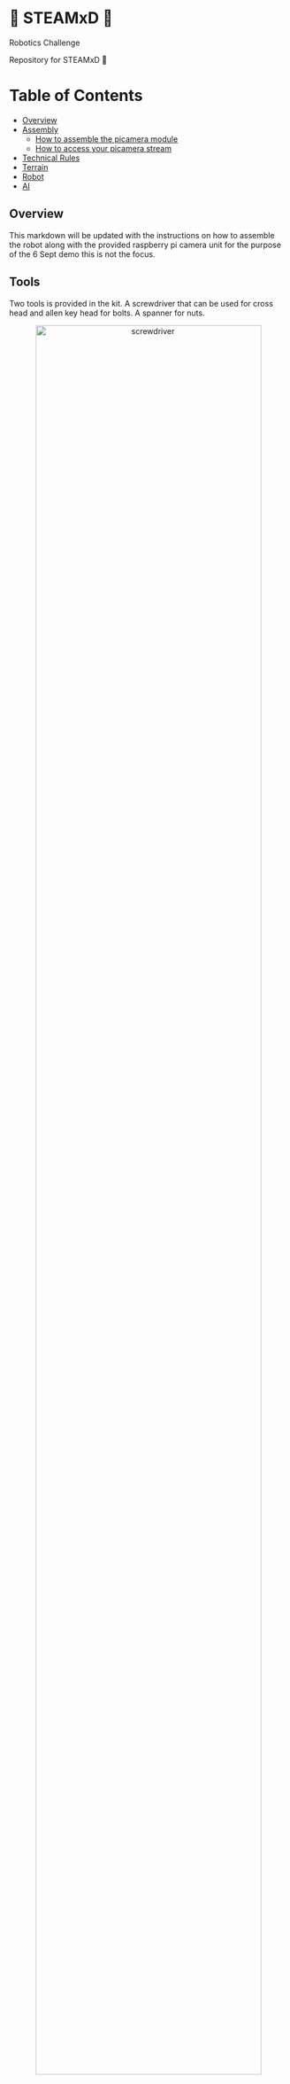 # :robot: STEAMxD :robot:
Robotics Challenge

Repository for STEAMxD :robot:

# Table of Contents
* [Overview](#chapter1)
* [Assembly](#chapter2)
    * [How to assemble the picamera module](#chapter2-1)
    * [How to access your picamera stream](#chapter2-2)
* [Technical Rules](technical-rules.md)
* [Terrain](terrain.md)
* [Robot](robot.md)
* [AI](ai.md)


## Overview <a id="chapter1"></a>

This markdown will be updated with the instructions on how to assemble the robot along with the provided raspberry pi camera unit for the purpose of the 6 Sept demo this is not the focus.

## Tools

Two tools is provided in the kit. A screwdriver that can be used for cross head and allen key head for bolts. A spanner for nuts. 

<p align="center">
    <img src="/.github/images/tools0001.jpg" width="90%" title='screwdriver' />
</p>

<p align="center">
    <font size="5">Screwdriver</font>
</p>

<p align="center">
    <img src="/.github/images/tools0002.jpg" width="90%" title='screwdriver' />
</p>

<p align="center">
    <font size="5">Spanner</font>
</p>

## Bolts, nuts and etc
<!--- remember to edit the image to the same size using paint using windows ---> 
<p align="center">
    <img src="/.github/images/bolt0001.jpg" width="20%" title='Insert' />
    &nbsp;&nbsp;&nbsp;&nbsp;&nbsp;&nbsp;
    <img src="/.github/images/bolt0002.jpg" width="20%" title='Spacer' />
    &nbsp;&nbsp;&nbsp;&nbsp;&nbsp;&nbsp;
    <img src="/.github/images/bolt0003.jpg" width="20%" title='Brass Spacer' />
</p>

<p align="center">
    <img src="/.github/images/bolt0004.jpg" width="20%" title='M2.5 x 12mm' />
    &nbsp;&nbsp;&nbsp;&nbsp;&nbsp;&nbsp;
    <img src="/.github/images/bolt0005.jpg" width="20%" title='M4 x 8mm' />
    &nbsp;&nbsp;&nbsp;&nbsp;&nbsp;&nbsp;
    <img src="/.github/images/bolt0006.jpg" width="20%" title='M4 x 10mm' />
</p>

<p align="center">
    <img src="/.github/images/bolt0007.jpg" width="20%" title='M4 x 14mm' />
    &nbsp;&nbsp;&nbsp;&nbsp;&nbsp;&nbsp;
    <img src="/.github/images/bolt0008.jpg" width="20%" title='M4 x 25mm' />
</p>

<p align="center">
    <img src="/.github/images/bolt0009.jpg" width="20%" title='M4 Nut Flat' />
    &nbsp;&nbsp;&nbsp;&nbsp;&nbsp;&nbsp;
    <img src="/.github/images/bolt0010.jpg" width="20%" title='M4 Nut w/ext' />
</p>

## Assembly <a id="chapter2"></a>

Follow the instructions of the mBot instruction set from page 19 onwards. After reaching step 15 (page 23) please proceed to skip step 16 and step 17 and complete step 18. Once step 18 is completed please proceed to the next section on [How to assemble the picamera module](#chapter2-1)

### Assembly of mBot ranger and camera module

<p align="center">
    <img src="/.github/images/ranger0001.jpg" width="90%" title='step 1-3' />
</p>

<p align="center">
    <img src="/.github/images/ranger0002.jpg" width="90%" title='step 4-7' />
</p>

<p align="center">
    <img src="/.github/images/ranger0003.jpg" width="90%" title='step 8-11' />
</p>

<p align="center">
    <font size="5">For steps 9 and 10 please replace with the 3D printed battery holder and the provided battery powerbank</font>
</p>

<p align="center">
    <img src="/.github/images/ranger0003-01.jpg" width="35%" title='3D printed battery holder' />
    &nbsp;&nbsp;&nbsp;&nbsp;&nbsp;&nbsp;
    <img src="/.github/images/ranger0003-02.jpg" width="35%" title='Battery powerbank' />
</p>

<p align="center">
    <img src="/.github/images/ranger0004.jpg" width="90%" title='step 12-15' />
</p>

<p align="center">
    <img src="/.github/images/ranger0005.jpg" width="90%" title='step 16-18' />
</p>

<p align="center">
    <img src="/.github/images/ranger0006.jpg" width="90%" title='step 4' />
</p>

<!--- 
To be updated with instructions on how to assemble the esp32cam to the mBot 

When ESP32Cam is powered on, wait for 10-15sec then access the image via the link in [How to access your camera stream](#chapter2-2)

--->



<!---

### How to assemble the picamera module  <a id="chapter2-1"></a>

<p align="center">
    <b>Step 1</b>: Attached the picamera housing to the robot frame
</p>

<p align="center">
    <img src="/.github/images/picam-step1.jpg" width="45%" title='step 1' />
</p>

<p align="center">
    <b>Step 2</b>: Once the picamera is attached to the frame, loop the ribbon cable and insert the ribbon cable into the raspberry pi 4. Follow the steps below to ensure that you've attached the ribbon cable correctly to the raspberry pi 4.
</p>

<p align="center">
    <img src="/.github/images/picam-step2.jpg" width="45%" title='step 2' />
</p>

<p align="center">
    <img src="/.github/images/picam-step3.jpg" width="45%" title='step 3' />
</p>

<p align="center">
    <img src="/.github/images/picam-step4.jpg" width="45%" title='step 4' />
</p>

<p align="center">
    <img src="/.github/images/picam-step5.jpg" width="45%" title='step 5' />
</p>

<p align="center">
    <img src="/.github/images/picam-step6.jpg" width="45%" title='step 6' />
</p>

<p align="center">
    <b>Step 3</b>: Place the raspberry pi 4 into the holder and proceed to mBot instruction set step 16 (page 24)
</p>

<p align="center">
    <img src="/.github/images/picam-step7.jpg" width="45%" title='step 7' />
</p>

<p align="center">
    <b>Step 4</b>: Secure the housing to the robot frame 
</p>

<p align="center">
    <img src="/.github/images/picam-step8.jpg" width="45%" title='step 8' />
</p>

<p align="center">
    <b>Step 5</b>: Place the provided powerbank and power on your raspberry pi 4
</p>

<p align="center">
    <img src="/.github/images/picam-step9.jpg" width="45%" title='step 9' />
</p>

--->

### How to access your camera stream <a id="chapter2-2"></a>

Group 21 (camera1) - [link](http://10.21.135.99:9000) \
Group 22 (camera2) - [link](http://10.21.140.11:9000) \
Group 23 (camera3) - [link]() \
Group 24 (camera4) - [link]() \
Group 25 (camera5) - [link]() \
Group 26 (camera6) - [link]() \
Group 27 (camera7) - [link]() \
Group 28 (camera8) - [link]() \
Group 29 (camera9) - [link]()